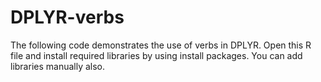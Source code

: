 # DPLYR-verbs
The following code demonstrates the use of verbs in DPLYR. Open this R file and install required libraries by using install packages. You can add libraries manually also.
